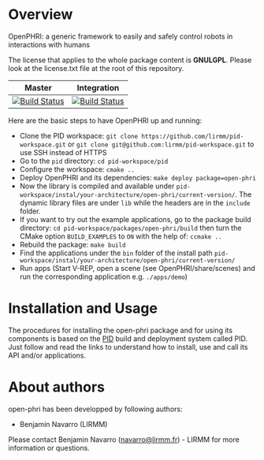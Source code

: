 
Overview
=========

OpenPHRI: a generic framework to easily and safely control robots in interactions with humans

The license that applies to the whole package content is **GNULGPL**. Please look at the license.txt file at the root of this repository.

| Master  | Integration  |
|:---:|:---:|
| [![Build Status](https://travis-ci.org/BenjaminNavarro/open-phri.svg?branch=master)](https://travis-ci.org/BenjaminNavarro/open-phri) |  [![Build Status](https://travis-ci.org/BenjaminNavarro/open-phri.svg?branch=integration)](https://travis-ci.org/BenjaminNavarro/open-phri)  |

Here are the basic steps to have OpenPHRI up and running:
 * Clone the PID workspace: `git clone https://github.com/lirmm/pid-workspace.git` or `git clone git@github.com:lirmm/pid-workspace.git` to use SSH instead of HTTPS
 * Go to the `pid` directory: `cd pid-workspace/pid`
 * Configure the workspace: `cmake ..`
 * Deploy OpenPHRI and its dependencies: `make deploy package=open-phri`
 * Now the library is compiled and available under `pid-workspace/instal/your-architecture/open-phri/current-version/`. The dynamic library files are under `lib` while the headers are in the `include` folder.
 * If you want to try out the example applications, go to the package build directory: `cd pid-workspace/packages/open-phri/build` then turn the CMake option `BUILD_EXAMPLES` to `ON` with the help of: `ccmake ..`
 * Rebuild the package: `make build`
 * Find the applications under the `bin` folder of the install path `pid-workspace/instal/your-architecture/open-phri/current-version/`
 * Run apps (Start V-REP, open a scene (see OpenPHRI/share/scenes) and run the corresponding application e.g. `./apps/demo`)


Installation and Usage
=======================

The procedures for installing the open-phri package and for using its components is based on the [PID](http://pid.lirmm.net/pid-framework/pages/install.html) build and deployment system called PID. Just follow and read the links to understand how to install, use and call its API and/or applications.

About authors
=====================

open-phri has been developped by following authors: 
+ Benjamin Navarro (LIRMM)

Please contact Benjamin Navarro (navarro@lirmm.fr) - LIRMM for more information or questions.




